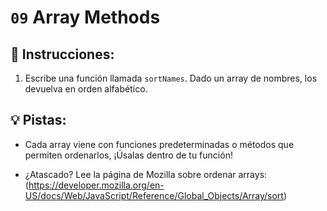 # `09` Array Methods
## 📝 Instrucciones:
1. Escribe una función llamada `sortNames`. Dado un array de nombres, los devuelva en orden alfabético.
## 💡 Pistas:
- Cada array viene con funciones predeterminadas o métodos que permiten ordenarlos, ¡Úsalas dentro de tu función!

- ¿Atascado? Lee la página de Mozilla sobre ordenar arrays: (https://developer.mozilla.org/en-US/docs/Web/JavaScript/Reference/Global_Objects/Array/sort)